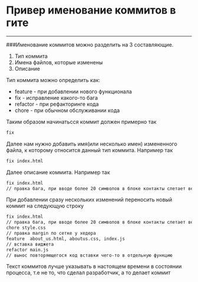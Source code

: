 # Привер именование коммитов в гите
------------
###Именование коммитов можно разделить на 3 составляющие.  

  1. Тип коммита
  2. Имена файлов, которые изменены
  3. Описание

Тип коммита можно определить как:

+ feature - при добавлении нового функционала
+ fix     - исправление какого-то бага
+ refactor - при рефакторинге кода
+ chore    - при обычном обслуживании кода

Таким образом начинатьсся коммит должен примерно так
```sh
fix
```
Далее нам нужно добавить имя(или несколько имен) измененного файла, к которому относится данный тип коммита. Например так  
```sh
fix index.html
```
Далее описание коммита. Например так 
```sh
fix index.html
// правка бага, при вводе более 20 символов в блоке контакты слетает верстка
```
При добавлении сразу нескольких изменений переносить новый коммит на следующую строку
```sh
fix index.html
// правка бага, при вводе более 20 символов в блоке контакты слетает верстка
chore style.css 
// правка margin по сетке у хедера
feature  about_us.html, aboutus.css, index.js
// вставка виджета
refactor main.js 
// вынос повторяющегося код вставки чего-то в отдельную функцию
```
Текст коммитов лучше указывать в настоящем времени в состоянии процесса, т.е не то, что сделал разработчик, а то делает коммит 
